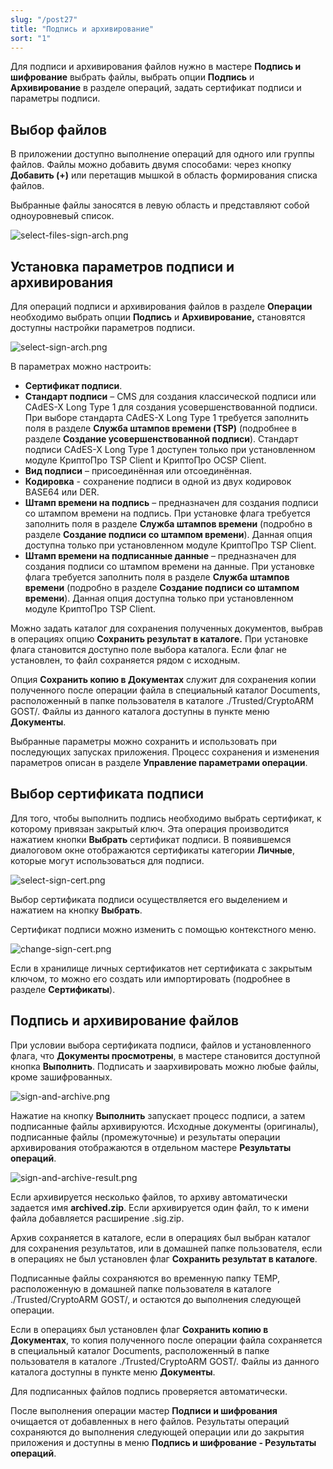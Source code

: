 ```yaml
---
slug: "/post27"
title: "Подпись и архивирование"
sort: "1"
---
```

Для подписи и архивирования файлов нужно в мастере **Подпись и шифрование** выбрать файлы, выбрать опции **Подпись** и **Архивирование** в разделе операций, задать сертификат подписи и параметры подписи.

## Выбор файлов

В приложении доступно выполнение операций для одного или группы файлов. Файлы можно добавить двумя способами: через кнопку **Добавить (+)** или перетащив мышкой в область формирования списка файлов.

Выбранные файлы заносятся в левую область и представляют собой одноуровневый список.

![select-files-sign-arch.png](./images/select-files-sign-arch.png "Список файлов для операции")

## Установка параметров подписи и архивирования
Для операций подписи и архивирования файлов в разделе **Операции** необходимо выбрать опции **Подпись** и **Архивирование,** становятся доступны настройки параметров подписи.

![select-sign-arch.png](./images/select-sign-arch.png "Настройка параметров подписи")

В параметрах можно настроить:

-   **Сертификат подписи**.
-   **Стандарт подписи** – CMS для создания классической подписи или CAdES-X Long Type 1 для создания усовершенствованной подписи. При выборе стандарта CAdES-X Long Type 1 требуется заполнить поля в разделе **Служба штампов времени (TSP)** (подробнее в разделе **Создание усовершенствованной подписи**). Стандарт подписи CAdES-X Long Type 1 доступен только при установленном  модуле КриптоПро TSP Client и КриптоПро OCSP Client.
-   **Вид подписи** – присоединённая или отсоединённая.
-   **Кодировка** - сохранение подписи в одной из двух кодировок BASE64 или  DER.
-   **Штамп времени на подпись** – предназначен для создания подписи со штампом времени на подпись. При установке флага требуется заполнить поля в разделе **Служба штампов времени** (подробно в разделе **Создание подписи со штампом времени**). Данная опция доступна только при установленном модуле  КриптоПро TSP Client.
-   **Штамп времени на подписанные данные** – предназначен для создания подписи со штампом времени на данные. При установке флага требуется заполнить  поля в разделе **Служба штампов времени** (подробно в разделе **Создание подписи со штампом времени**). Данная опция доступна только при установленном модуле КриптоПро TSP Client.

Можно задать каталог для сохранения полученных документов, выбрав в операциях опцию **Сохранить результат в каталоге.** При установке флага становится доступно поле выбора каталога. Если флаг не установлен, то файл сохраняется рядом с исходным.

Опция **Сохранить копию в Документах** служит для сохранения копии полученного после операции файла в специальный каталог Documents, расположенный в папке пользователя в каталоге ./Trusted/CryptoARM GOST/. Файлы из данного каталога доступны в пункте меню **Документы**.

Выбранные параметры можно сохранить и использовать при последующих запусках приложения. Процесс сохранения и изменения параметров описан в разделе **Управление параметрами операции**.

## Выбор сертификата подписи

Для того, чтобы выполнить подпись необходимо выбрать сертификат, к которому привязан закрытый ключ. Эта операция производится нажатием кнопки **Выбрать** сертификат подписи. В появившемся диалоговом окне отображаются сертификаты категории **Личные**, которые могут использоваться для подписи.

![select-sign-cert.png](./images/select-sign-cert.png "Выбор сертификата подписи")

Выбор сертификата подписи осуществляется его выделением и нажатием на кнопку **Выбрать**.

Сертификат подписи можно изменить с помощью контекстного меню.

![change-sign-cert.png](./images/change-sign-cert.png "Изменение сертификата подписи")

Если в хранилище личных сертификатов нет сертификата с закрытым ключом, то можно его создать или импортировать (подробнее в разделе **Сертификаты**).

## Подпись и архивирование файлов

При условии выбора сертификата подписи, файлов и установленного флага, что **Документы просмотрены**, в мастере становится доступной кнопка **Выполнить**. Подписать и заархивировать можно любые файлы, кроме  зашифрованных.

![sign-and-archive.png](./images/sign-and-archive.png "Подпись и архивирование файлов")

Нажатие на кнопку **Выполнить** запускает процесс подписи, а затем подписанные файлы архивируются. Исходные документы (оригиналы), подписанные файлы (промежуточные) и результаты операции архивирования отображаются в отдельном мастере **Результаты операций**.

![sign-and-archive-result.png](./images/sign-and-archive-result.png "Результаты операций")

Если архивируется несколько файлов, то архиву автоматически задается имя **archived.zip**. Если архивируется один файл, то к имени файла добавляется расширение .sig.zip.

Архив сохраняется в каталоге, если в операциях был выбран каталог для  сохранения результатов, или в домашней папке пользователя, если в операциях не был установлен флаг **Сохранить результат в каталоге**.

Подписанные файлы сохраняются во временную папку TEMP, расположенную в домашней папке пользователя в каталоге ./Trusted/CryptoARM GOST/, и остаются до выполнения следующей операции.

Если в операциях был установлен флаг **Сохранить копию в Документах**, то копия полученного после операции файла сохраняется в специальный каталог  Documents, расположенный в папке пользователя в каталоге ./Trusted/CryptoARM GOST/. Файлы из данного каталога доступны в пункте меню **Документы**.

Для подписанных файлов подпись проверяется автоматически.

После выполнения операции мастер **Подписи и шифрования** очищается от добавленных в него файлов. Результаты операций сохраняются до выполнения следующей операции или до закрытия приложения и доступны в меню **Подпись и шифрование - Результаты операций**.
